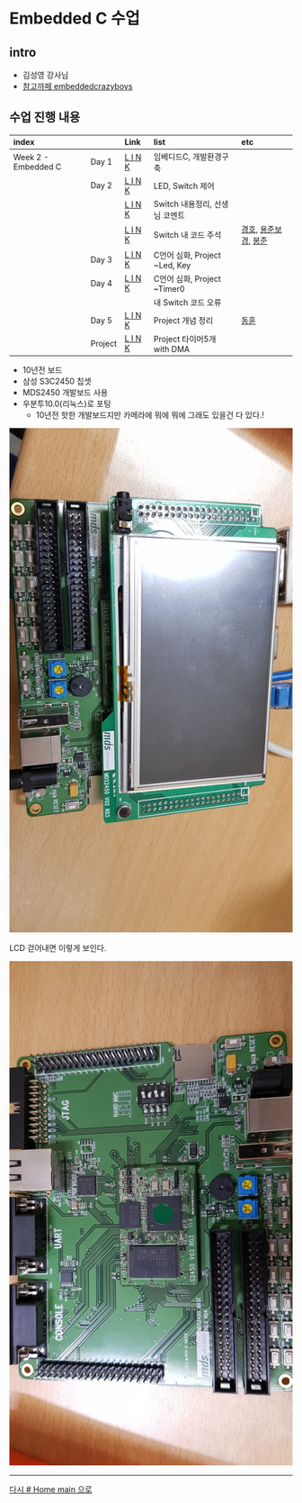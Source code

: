 

# Embedded C 수업

## intro

<!-- <img src=".\w01_c\source\img\이것이 C 언어다-샘플_페이지_01.jpg" width="30%" height="30%"> -->

* 김성영 강사님
* [참고까페 embeddedcrazyboys](https://cafe.naver.com/embeddedcrazyboys)

## 수업 진행 내용

|index||Link|list|etc|
|:---|:---|:---|:---|:---|
|Week 2 - Embedded C|Day 1|[L I N K](./w02_c/w02d01.md)|임베디드C, 개발환경구축
||Day 2|[L I N K](./w02_c/w02d02.md)|LED, Switch 제어
|||[L I N K](./w02_c/w02d02_switch_studying.md)|Switch 내용정리, 선생님 코멘트
|||[L I N K](./w02_c/w02d02_switch_studying2.md)|Switch 내 코드 주석|[경호](./w02_c/d03/Team_done/kh.c), [용준보경](./w02_c/d03/Team_done/ynb.c), [봉준](./w02_c/d03/Team_done/bj.c)
||Day 3|[L I N K](./w02_c/w02d03.md)|C언어 심화, Project ~Led, Key
||Day 4|[L I N K](./w02_c/w02d04.md)|C언어 심화, Project ~Timer0
||||내 Switch 코드 오류
||Day 5|[L I N K](./w02_c/w02d05.md)|Project 개념 정리|[동훈](https://github.com/Baccas-Kim/MDS_DHKim_Docs/blob/master/W2_MDS2450_review.md#3timer)
||Project|[L I N K](./w02_c/w02proj.md)|Project 타이머5개 with DMA

* 10년전 보드
* 삼성 S3C2450 칩셋
* MDS2450 개발보드 사용
* 우분투10.0(리눅스)로 포팅
  * 10년전 핫한 개발보드지만 카메라에 뭐에 뭐에 그래도 있을건 다 있다.!

![](./img/20190520_143956.jpg)

LCD 걷어내면 이렇게 보인다.

![](./img/20190520_143102.jpg)







---


[다시 # Home main 으로](../README.md)
